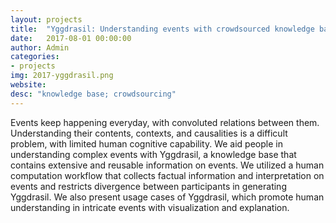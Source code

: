 ```yaml
---
layout: projects
title:  "Yggdrasil: Understanding events with crowdsourced knowledge base"
date:   2017-08-01 00:00:00
author: Admin
categories:
- projects
img: 2017-yggdrasil.png
website:
desc: "knowledge base; crowdsourcing"
---
```

Events keep happening everyday, with convoluted relations between them. Understanding their contents, contexts, and causalities is a difficult problem, with limited human cognitive capability. We aid people in understanding complex events with Yggdrasil, a knowledge base that contains extensive and reusable information on events. We utilized a human computation workflow that collects factual information and interpretation on events and restricts divergence between participants in generating Yggdrasil. We also present usage cases of Yggdrasil, which promote human understanding in intricate events with visualization and explanation.
